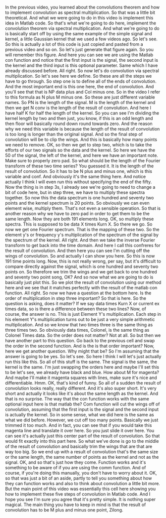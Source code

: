  In the previous video, you learned about the convolutions theorem and how to implement convolution as spectral multiplication. So that was a little bit theoretical. And what we were going to do in this video is implement this idea in Matlab code. So that's what we're going to do here, implement the convolution theorem via spectral multiplication. And what we're going to do is basically start off by using the same example of the simple signal and kernel, a little Gaussian kernel that we used a few videos ago. So let's see. So this is actually a lot of this code is just copied and pasted from a previous video and so on. So let's just generate that figure again. So you will remember this figure. And here you can see we are using the Matlab con function and notice that the first input is the signal, the second input is the kernel and the third input is this optional parameter. Same which I have already discussed before. All right. So now let's do convolution via spectral multiplication. So let's see here we define. So these are all the steps we have to go through. So step one is to define all of the ends of convolution. And the most important end is this one here, the end of convolution. And you'll see that that is NP data plus and Col minus one. So in the video I refer to this formula as N plus M minus one. So these are just different variable names. So PN is the length of the signal. M is the length of the kernel and then we get N conv is the length of the result of convolution. And here I have half K for half the length of the kernel. So you can see I'm dividing the kernel length by two and then just, you know, if this is an odd length and then floor will basically round down round towards zero. And the reason why we need this variable is because the length of the result of convolution is too long is longer than the original signal. And so the final step of convolution will be to clip the wings. And this is basically how many points we need to remove. OK, so then we get to step two, which is to take the efforts of our two signals so the data and the kernel. So here we have the 50 of the signal, the left of the kernel, and here we have an important note. Make sure to properly zero pad. So what should be the length of the Fourier transform of these two time series? You guessed it. It is the length of the result of convolution. So it has to be N plus and minus one, which is this variable and conf. And obviously it's the same thing here. And notice actually I think I will even run this without specifying the end of the fifty. Now the thing is in step 3s, I already see we're going to need to change a bit of code here, but in step three, we have to multiply these spectra together. So now this the data spectrum is one hundred and seventy two points and the kernel spectrum is 20 points. So obviously we can even element wise, multiply them. That's not even a sensible operation. So that is another reason why we have to zero pad in order to get them to be the same length. Now they are both 191 elements long. OK, so multiply these spectra. This is supposed to be data X times Kurn X. So there we go. So now we get one Fourier spectrum. That is the mapping of these two. So the element y's or frequency y's multiplication of the spectrum of the signal by the spectrum of the kernel. All right. And then we take the inverse Fourier transform to get back into the time domain. And here I call this confreres for the result of convolution. And then here you can see I'm cutting off the wings of convolution. So and actually I can show you here. So this is now 191 time points long. Now, this is not really wrong, per say, but it's difficult to compare directly against the signal, which is one hundred and seventy two points on. So therefore we trim the wings and we get back to one hundred and seventy two point song, OK? And so now what we are going to do is basically just plot this. So we plot the result of convolution using our method here and we see that it matches perfectly with the result of the matlab con function. All right. So now we have a question at the bottom here. Is the order of multiplication in step three important? So that is here. So the question is asking, does it matter? If we say data times Kurn X or current ex times data, so is there a difference between these two lines? Now, of course, the answer is no. This is just Element Y's multiplication. Each step in his element Y's multiplication turns out to be just a very simple arithmetic multiplication. And so we know that two times three is the same thing as three times two. So obviously data times, Colonel, is the same thing as Colonel Times data. So the order does not matter? Not at all. So but then we have another part to this question. Go back to the previous cell and swap the order in the second function. And is the is that order important? Now, here we get another question. Why might that be? So I'm assuming that the answer is going to be yes. So let's see. So here I think I will let's just actually run this like this. So all of this stuff is the same. The signal is the same, the kernel is the same. I'm just swapping the orders here and maybe I'll set this to be let's see, we already have black and blue. How about M for magenta? And maybe I'll make it magenta squares with lines, make sure it's nice and differentiable. Hmm. OK, that's kind of funny. So all of a sudden the result of convolution looks really, really different. And it's also super short. It's very short and actually it looks like it's about the same length as the kernel. And that is no surprise. The way that the con function works with the same optional input here is that matlab the? Com function will cut the wings off of convolution, assuming that the first input is the signal and the second input is actually the kernel. So in some sense, what we did here is the same as what we did before. However, we cut off too many points. Basically we just trimmed it too much. And in fact, you can see that if you would take this magenta line and translate it over here. So you just slide it over here. You can see it's actually just this center part of the result of convolution. So that would fit exactly into this part here. So what we've done is go to the middle of the result of convolution and basically trim the wings that are that are way too big. So we end up with a result of convolution that's the same size or the same length, the same number of points as the kernel and not as the signal. OK, and so that's just how they come. Function works and it's something to be aware of if you are using the comm function. And of course, if you're doing this manually, you don't have to worry about it. OK, so that was just a bit of an aside, partly to tell you something about how they can function works and also to think about convolution a little bit more. But the main point of this video was essentially this cell here showing you how to implement these five steps of convolution in Matlab code. And I hope you see I'm sure you agree that it's pretty simple. It is nothing super magical. The main thing you have to keep in mind is that the result of convolution has to be M plus and minus one point, Zilong.
